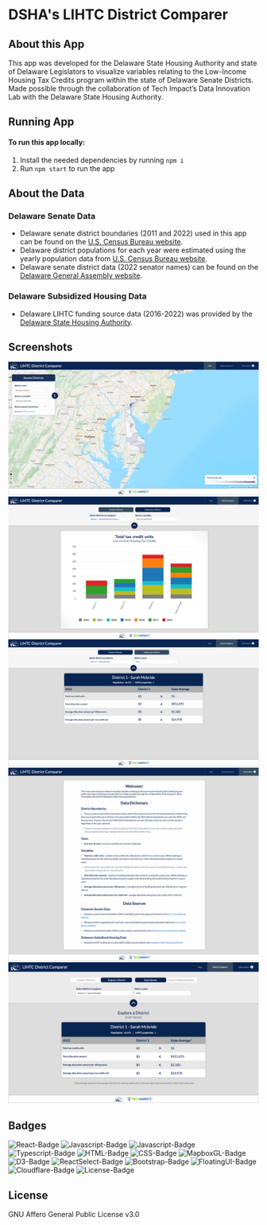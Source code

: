 # DSHA's LIHTC District Comparer

## About this App

This app was developed for the Delaware State Housing Authority and state of Delaware Legislators to visualize variables relating to the Low-Income Housing Tax Credits program within the state of Delaware Senate Districts. Made possible through the collaboration of Tech Impact’s Data Innovation Lab with the Delaware State Housing Authority.

## Running App

#### To run this app locally:
1. Install the needed dependencies by running `npm i`
2. Run `npm start` to run the app

## About the Data

### Delaware Senate Data
- Delaware senate district boundaries (2011 and 2022) used in this app can be found on the [U.S. Census Bureau website](https://www2.census.gov/geo/tiger/GENZ2022).
- Delaware district populations for each year were estimated using the yearly population data from [U.S. Census Bureau website](https://www2.census.gov/geo/tiger/GENZ2022).
- Delaware senate district data (2022 senator names) can be found on the [Delaware General Assembly website](https://legis.delaware.gov/Redistricting/2022FinalSenateDistricts).

### Delaware Subsidized Housing Data
- Delaware LIHTC funding source data (2016-2022) was provided by the [Delaware State Housing Authority](http://www.destatehousing.com).

## Screenshots
![Map view](public/images/screenshot-1.png)
![Map view - with hover and click](public/images/screenshot-2.png)
![District explorer - compare districts](public/images/screenshot-3.png)
![District explorer - explore your district](public/images/screenshot-4.png)
![Info Page](public/images/screenshot-5.png)

## Badges
![React-Badge](https://img.shields.io/badge/Code-React-blue)
![Javascript-Badge](https://img.shields.io/badge/Code-JavaScript-blue)
![Javascript-Badge](https://img.shields.io/badge/Code-Python-blue)
![Typescript-Badge](https://img.shields.io/badge/Code-TypeScript-blue)
![HTML-Badge](https://img.shields.io/badge/Code-HTML-blue)
![CSS-Badge](https://img.shields.io/badge/Code-CSS-blue)
![MapboxGL-Badge](https://img.shields.io/badge/Library-MapboxGL-blueviolet)
![D3-Badge](https://img.shields.io/badge/Library-D3-blueviolet)
![ReactSelect-Badge](https://img.shields.io/badge/Library-ReactSelect-blueviolet)
![Bootstrap-Badge](https://img.shields.io/badge/Library-Bootstrap-blueviolet)
![FloatingUI-Badge](https://img.shields.io/badge/Library-FloatingUI-blueviolet)
![Cloudflare-Badge](https://img.shields.io/badge/Deployment-CloudFlare-orange)
![License-Badge](https://img.shields.io/badge/License-AGPL3.0-lightgrey)

## License 
GNU Affero General Public License v3.0

